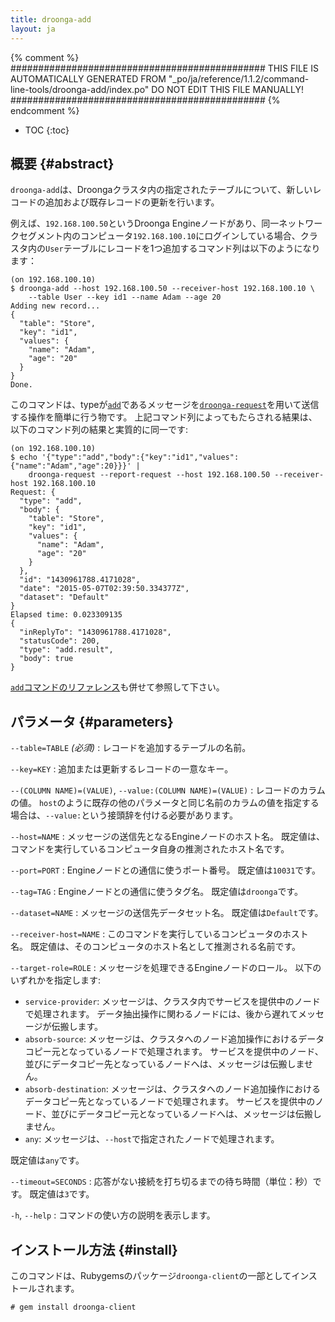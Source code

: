 ```yaml
---
title: droonga-add
layout: ja
---
```


{% comment %}
##############################################
  THIS FILE IS AUTOMATICALLY GENERATED FROM
  "_po/ja/reference/1.1.2/command-line-tools/droonga-add/index.po"
  DO NOT EDIT THIS FILE MANUALLY!
##############################################
{% endcomment %}


* TOC
{:toc}

## 概要 {#abstract}

`droonga-add`は、Droongaクラスタ内の指定されたテーブルについて、新しいレコードの追加および既存レコードの更新を行います。

例えば、`192.168.100.50`というDroonga Engineノードがあり、同一ネットワークセグメント内のコンピュータ`192.168.100.10`にログインしている場合、クラスタ内の`User`テーブルにレコードを1つ追加するコマンド列は以下のようになります：

~~~
(on 192.168.100.10)
$ droonga-add --host 192.168.100.50 --receiver-host 192.168.100.10 \
    --table User --key id1 --name Adam --age 20
Adding new record...
{
  "table": "Store",
  "key": "id1",
  "values": {
    "name": "Adam",
    "age": "20"
  }
}
Done.
~~~

このコマンドは、typeが[`add`](../../commands/add/)であるメッセージを[`droonga-request`](../droonga-request/)を用いて送信する操作を簡単に行う物です。
上記コマンド列によってもたらされる結果は、以下のコマンド列の結果と実質的に同一です:

~~~
(on 192.168.100.10)
$ echo '{"type":"add","body":{"key":"id1","values":{"name":"Adam","age":20}}}' |
    droonga-request --report-request --host 192.168.100.50 --receiver-host 192.168.100.10
Request: {
  "type": "add",
  "body": {
    "table": "Store",
    "key": "id1",
    "values": {
      "name": "Adam",
      "age": "20"
    }
  },
  "id": "1430961788.4171028",
  "date": "2015-05-07T02:39:50.334377Z",
  "dataset": "Default"
}
Elapsed time: 0.023309135
{
  "inReplyTo": "1430961788.4171028",
  "statusCode": 200,
  "type": "add.result",
  "body": true
}
~~~

[`add`コマンドのリファレンス](../../commands/add/)も併せて参照して下さい。

## パラメータ {#parameters}

`--table=TABLE` *(必須)*
: レコードを追加するテーブルの名前。

`--key=KEY`
: 追加または更新するレコードの一意なキー。

`--(COLUMN NAME)=(VALUE)`, `--value:(COLUMN NAME)=(VALUE)`
: レコードのカラムの値。
  `host`のように既存の他のパラメータと同じ名前のカラムの値を指定する場合は、`--value:`という接頭辞を付ける必要があります。

`--host=NAME`
: メッセージの送信先となるEngineノードのホスト名。
  既定値は、コマンドを実行しているコンピュータ自身の推測されたホスト名です。

`--port=PORT`
: Engineノードとの通信に使うポート番号。
  既定値は`10031`です。

`--tag=TAG`
: Engineノードとの通信に使うタグ名。
  既定値は`droonga`です。

`--dataset=NAME`
: メッセージの送信先データセット名。
  既定値は`Default`です。

`--receiver-host=NAME`
: このコマンドを実行しているコンピュータのホスト名。
  既定値は、そのコンピュータのホスト名として推測される名前です。

`--target-role=ROLE`
: メッセージを処理できるEngineノードのロール。
  以下のいずれかを指定します:
  
  * `service-provider`:
    メッセージは、クラスタ内でサービスを提供中のノードで処理されます。
    データ抽出操作に関わるノードには、後から遅れてメッセージが伝搬します。
  * `absorb-source`:
    メッセージは、クラスタへのノード追加操作におけるデータコピー元となっているノードで処理されます。
    サービスを提供中のノード、並びにデータコピー先となっているノードへは、メッセージは伝搬しません。
  * `absorb-destination`:
    メッセージは、クラスタへのノード追加操作におけるデータコピー先となっているノードで処理されます。
    サービスを提供中のノード、並びにデータコピー元となっているノードへは、メッセージは伝搬しません。
  * `any`:
    メッセージは、`--host`で指定されたノードで処理されます。
  
  既定値は`any`です。

`--timeout=SECONDS`
: 応答がない接続を打ち切るまでの待ち時間（単位：秒）です。
  既定値は`3`です。

`-h`, `--help`
: コマンドの使い方の説明を表示します。


## インストール方法 {#install}

このコマンドは、Rubygemsのパッケージ`droonga-client`の一部としてインストールされます。

~~~
# gem install droonga-client
~~~

